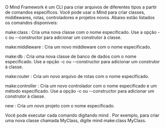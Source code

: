 O Mind Framework é um CLI para criar arquivos de diferentes tipos a partir de comandos específicos. Você pode usar o Mind para criar classes, middlewares, rotas, controladores e projetos novos. Abaixo estão listados os comandos disponíveis:

make:class <name>: Cria uma nova classe com o nome especificado. Use a opção -c ou --constructor para adicionar um construtor à classe.

make:middleware <name>: Cria um novo middleware com o nome especificado.

make:db <name>: Cria uma nova classe de banco de dados com o nome especificado. Use a opção -c ou --constructor para adicionar um construtor à classe.

make:router <name>: Cria um novo arquivo de rotas com o nome especificado.

make:controller <name> <method>: Cria um novo controlador com o nome especificado e um método especificado. Use a opção -c ou --constructor para adicionar um construtor à classe.

new <name>: Cria um novo projeto com o nome especificado.

Você pode executar cada comando digitando mind <comando>. Por exemplo, para criar uma nova classe chamada MyClass, digite mind make:class MyClass.